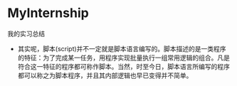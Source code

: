 # MyInternship
我的实习总结


- 其实呢，脚本(script)并不一定就是脚本语言编写的。脚本描述的是一类程序的特征：为了完成某一任务，用程序实现批量执行一组常用逻辑的组合。凡是符合这一特征的程序都可称作脚本。当然，时至今日，脚本语言所编写的程序都可以称之为脚本程序，并且其内部逻辑也早已变得并不简单。
